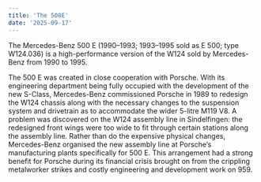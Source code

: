 ```yaml
---
title: 'The 500E'
date: '2025-09-17'
---
```


The Mercedes-Benz 500 E (1990–1993; 1993–1995 sold as E 500; type W124.036) is a high-performance version of the W124 sold by Mercedes-Benz from 1990 to 1995.

The 500 E was created in close cooperation with Porsche. With its engineering department being fully occupied with the development of the new S-Class, Mercedes-Benz commissioned Porsche in 1989 to redesign the W124 chassis along with the necessary changes to the suspension system and drivetrain as to accommodate the wider 5-litre M119 V8. A problem was discovered on the W124 assembly line in Sindelfingen: the redesigned front wings were too wide to fit through certain stations along the assembly line. Rather than do the expensive physical changes, Mercedes-Benz organised the new assembly line at Porsche‘s manufacturing plants specifically for 500 E. This arrangement had a strong benefit for Porsche during its financial crisis brought on from the crippling metalworker strikes and costly engineering and development work on 959.